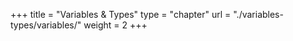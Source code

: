 +++
title = "Variables & Types"
type = "chapter"
url = "./variables-types/variables/"
weight = 2
+++

